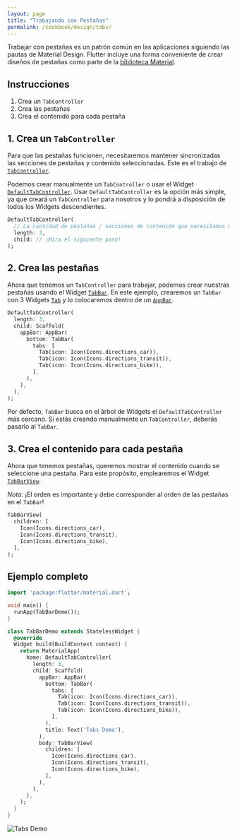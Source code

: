 ```yaml
---
layout: page
title: "Trabajando con Pestañas"
permalink: /cookbook/design/tabs/
---
```


Trabajar con pestañas es un patrón común en las aplicaciones siguiendo las pautas de Material Design. Flutter incluye una forma conveniente de crear diseños de pestañas como parte de la  [biblioteca Material](https://docs.flutter.io/flutter/material/material-library.html).

## Instrucciones

  1. Crea un `TabController`
  2. Crea las pestañas
  3. Crea el contenido para cada pestaña

## 1. Crea un `TabController`

Para que las pestañas funcionen, necesitaremos mantener sincronizadas las secciones de pestañas y contenido seleccionadas. Este es el trabajo de [`TabController`](https://docs.flutter.io/flutter/material/TabController-class.html).

Podemos crear manualmente un `TabController` o usar el Widget 
[`DefaultTabController`](https://docs.flutter.io/flutter/material/DefaultTabController-class.html). Usar `DefaultTabController` es la opción más simple, ya que creará un `TabController` para nosotros y lo pondrá a disposición de todos los Widgets descendientes.

<!-- skip -->
```dart
DefaultTabController(
  // La cantidad de pestañas / secciones de contenido que necesitamos mostrar
  length: 3,
  child: // ¡Mira el siguiente paso!
);
```

## 2. Crea las pestañas

Ahora que tenemos un `TabController` para trabajar, podemos crear nuestras pestañas usando el Widget [`TabBar`](https://docs.flutter.io/flutter/material/TabController-class.html). En este ejemplo, crearemos un `TabBar` con 3 Widgets [`Tab`](https://docs.flutter.io/flutter/material/Tab-class.html) y lo colocaremos dentro de un [`AppBar`](https://docs.flutter.io/flutter/material/AppBar-class.html).

<!-- skip -->
```dart
DefaultTabController(
  length: 3,
  child: Scaffold(
    appBar: AppBar(
      bottom: TabBar(
        tabs: [
          Tab(icon: Icon(Icons.directions_car)),
          Tab(icon: Icon(Icons.directions_transit)),
          Tab(icon: Icon(Icons.directions_bike)),
        ],
      ),
    ),
  ),
);
```

Por defecto, `TabBar` busca en el árbol de Widgets el `DefaultTabController` más cercano. Si estás creando manualmente un `TabController`, deberás pasarlo al `TabBar`.

## 3. Crea el contenido para cada pestaña

Ahora que tenemos pestañas, queremos mostrar el contenido cuando se seleccione una pestaña. 
Para este propósito, emplearemos el Widget [`TabBarView`](https://docs.flutter.io/flutter/material/TabBarView-class.html).

*Nota:* ¡El orden es importante y debe corresponder al orden de las pestañas en el 
`TabBar`!

<!-- skip -->
```dart
TabBarView(
  children: [
    Icon(Icons.directions_car),
    Icon(Icons.directions_transit),
    Icon(Icons.directions_bike),
  ],
);
```

## Ejemplo completo

```dart
import 'package:flutter/material.dart';

void main() {
  runApp(TabBarDemo());
}

class TabBarDemo extends StatelessWidget {
  @override
  Widget build(BuildContext context) {
    return MaterialApp(
      home: DefaultTabController(
        length: 3,
        child: Scaffold(
          appBar: AppBar(
            bottom: TabBar(
              tabs: [
                Tab(icon: Icon(Icons.directions_car)),
                Tab(icon: Icon(Icons.directions_transit)),
                Tab(icon: Icon(Icons.directions_bike)),
              ],
            ),
            title: Text('Tabs Demo'),
          ),
          body: TabBarView(
            children: [
              Icon(Icons.directions_car),
              Icon(Icons.directions_transit),
              Icon(Icons.directions_bike),
            ],
          ),
        ),
      ),
    );
  }
}
```

![Tabs Demo](/images/cookbook/tabs.gif)
